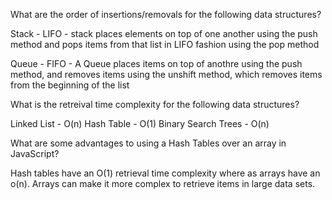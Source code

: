 What are the order of insertions/removals for the following data structures?

Stack - LIFO - stack places elements on top of one another using the push method and pops items from that list in LIFO fashion using the pop method

Queue - FIFO - A Queue places items on top of anothre using the push method, and removes items using the unshift method, which removes items from the beginning of the list

What is the retreival time complexity for the following data structures?

Linked List - O(n)
Hash Table - O(1)
Binary Search Trees - O(n)

What are some advantages to using a Hash Tables over an array in JavaScript?

Hash tables have an O(1) retrieval time complexity where as arrays have an o(n). Arrays can make it more complex to retrieve items in large data sets.